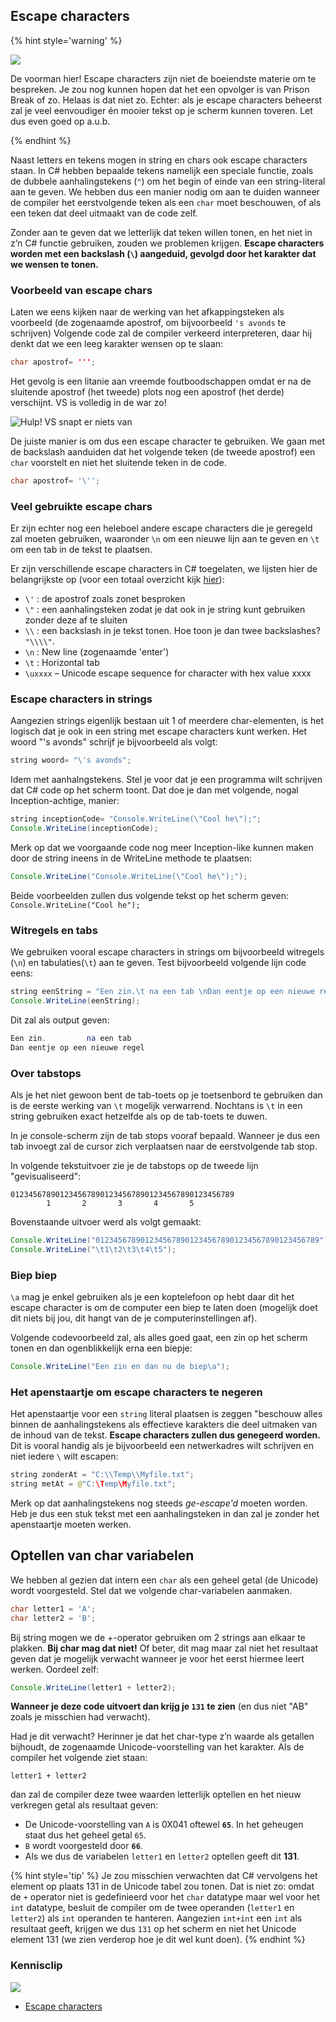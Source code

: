 ## Escape characters

<!---NOBOOKSTART--->
{% hint style='warning' %}
<!---NOBOOKEND--->
<!---{aside}--->
<!--- {float:right, width:50%} --->
![](../assets/attention.png)

De voorman hier! Escape characters zijn niet de boeiendste materie om te bespreken. Je zou nog kunnen hopen dat het een opvolger is van Prison Break of zo. Helaas is dat niet zo. Echter: als je escape characters beheerst zal je veel eenvoudiger én mooier tekst op je scherm kunnen toveren. Let dus even goed op a.u.b.
<!---{/aside}--->
<!---NOBOOKSTART--->
{% endhint %}
<!---NOBOOKEND--->

Naast letters en tekens mogen in string en chars ook escape characters staan.  In C# hebben bepaalde tekens namelijk een speciale functie, zoals de dubbele aanhalingstekens (`"`) om het begin of einde van een string-literal aan te geven. We hebben dus een manier nodig om aan te duiden wanneer de compiler het eerstvolgende teken als een ``char`` moet beschouwen, of als een teken dat deel uitmaakt van de code zelf.

Zonder aan te geven dat we letterlijk dat teken willen tonen, en het niet in z’n C# functie gebruiken, zouden we problemen krijgen.  **Escape characters worden met een backslash (`\`) aangeduid, gevolgd door het karakter dat we wensen te tonen.**

### Voorbeeld van escape chars

Laten we eens kijken naar de werking van het afkappingsteken als voorbeeld (de zogenaamde apostrof, om bijvoorbeeld ``'s avonds`` te schrijven)
Volgende code zal de compiler verkeerd interpreteren, daar hij denkt dat we een leeg karakter wensen op te slaan:

```java
char apostrof= ''';
```

Het gevolg is een litanie aan vreemde foutboodschappen omdat er na de sluitende apostrof (het tweede) plots nog een apostrof (het derde) verschijnt. VS is volledig in de war zo!

<!--- {width:35%} --->
![Hulp! VS snapt er niets van](../assets/1_csharpbasics/escape.png)

De juiste manier is om dus een escape character te gebruiken. We gaan met de backslash aanduiden dat het volgende teken (de tweede apostrof) een ``char`` voorstelt en niet het sluitende teken in de code.

```java
char apostrof= '\'';
```

### Veel gebruikte escape chars

Er zijn echter nog een heleboel andere escape characters die je geregeld zal moeten gebruiken, waaronder ``\n``  om een nieuwe lijn aan te geven en ``\t`` om een tab in de tekst te plaatsen.

Er zijn verschillende escape characters in C# toegelaten, we lijsten hier de belangrijkste op (voor een totaal overzicht kijk [hier](https://blogs.msdn.microsoft.com/csharpfaq/2004/03/12/what-character-escape-sequences-are-available/)):

* `\'` : de apostrof zoals zonet besproken
* `\"` : een aanhalingsteken zodat je dat ook in je string kunt gebruiken zonder deze af te sluiten
* `\\` : een backslash in je tekst tonen. Hoe toon je dan twee backslashes? ``"\\\\"``.
* `\n` : New line (zogenaamde 'enter')
* `\t` : Horizontal tab 
* `\uxxxx` – Unicode escape sequence for character with hex value xxxx


### Escape characters in strings

Aangezien strings eigenlijk bestaan uit 1 of meerdere char-elementen, is het logisch dat je ook in een string met escape characters kunt werken. Het woord "'s avonds" schrijf je bijvoorbeeld als volgt:

```java
string woord= "\'s avonds";
```

Idem met aanhalngstekens. Stel je voor dat je een programma wilt schrijven dat C# code op het scherm toont. Dat doe je dan met volgende, nogal Inception-achtige, manier:

```java
string inceptionCode= "Console.WriteLine(\"Cool he\");";
Console.WriteLine(inceptionCode);
```

Merk op dat we voorgaande code nog meer Inception-like kunnen maken door de string ineens in de WriteLine methode te plaatsen:

```java
Console.WriteLine("Console.WriteLine(\"Cool he\");");
```

Beide voorbeelden zullen dus volgende tekst op het scherm geven: ``Console.WriteLine("Cool he");``

<!---{pagebreak} --->

### Witregels en tabs

We gebruiken vooral escape characters in strings om bijvoorbeeld witregels (`\n`) en tabulaties(`\t`) aan te geven. Test bijvoorbeeld volgende lijn code eens:

```java
string eenString = "Een zin.\t na een tab \nDan eentje op een nieuwe regel";
Console.WriteLine(eenString);
```

Dit zal als output geven:

```java
Een zin.         na een tab
Dan eentje op een nieuwe regel
```

### Over tabstops

Als je het niet gewoon bent de tab-toets op je toetsenbord te gebruiken dan is de eerste werking van ``\t`` mogelijk verwarrend. Nochtans is ``\t`` in een string gebruiken exact hetzelfde als op de tab-toets te duwen. 

In je console-scherm zijn de tab stops vooraf bepaald. Wanneer je dus een tab invoegt zal de cursor zich verplaatsen naar de eerstvolgende tab stop. 

In volgende tekstuitvoer zie je de tabstops op de tweede lijn "gevisualiseerd":

<!---{line-numbers:false}--->
```text
01234567890123456789012345678901234567890123456789
        1       2       3       4       5
```

Bovenstaande uitvoer werd als volgt gemaakt:

```java
Console.WriteLine("01234567890123456789012345678901234567890123456789");
Console.WriteLine("\t1\t2\t3\t4\t5");
```



### Biep biep

``\a`` mag je enkel gebruiken als je een koptelefoon op hebt daar dit het escape character is om de computer een biep te laten doen (mogelijk doet dit niets bij jou, dit hangt van de je computerinstellingen af).

Volgende codevoorbeeld zal, als alles goed gaat, een zin op het scherm tonen en dan ogenblikkelijk erna een biepje:

```java
Console.WriteLine("Een zin en dan nu de biep\a");
```

<!---{pagebreak} --->

### Het apenstaartje om escape characters te negeren

Het apenstaartje voor een ``string`` literal plaatsen is zeggen "beschouw alles binnen de aanhalingstekens als effectieve karakters die deel uitmaken van de inhoud van de tekst. **Escape characters zullen dus genegeerd worden.** Dit is vooral handig als je bijvoorbeeld een netwerkadres wilt schrijven en niet iedere ``\`` wilt escapen:

```java
string zonderAt = "C:\\Temp\\Myfile.txt";
string metAt = @"C:\Temp\Myfile.txt";
```

Merk op dat aanhalingstekens nog steeds *ge-escape'd* moeten worden. Heb je dus een stuk tekst met een aanhalingsteken in dan zal je zonder het apenstaartje moeten werken.

## Optellen van char variabelen

We hebben al gezien dat intern een ``char`` als een geheel getal (de Unicode) wordt voorgesteld. Stel dat we volgende char-variabelen aanmaken. 

```java
char letter1 = 'A';
char letter2 = 'B';
```

Bij string mogen we de +-operator gebruiken om 2 strings aan elkaar te plakken. **Bij char mag dat niet!** Of beter, dit mag maar zal niet het resultaat geven dat je mogelijk verwacht wanneer je voor het eerst hiermee leert werken. Oordeel zelf:

```java
Console.WriteLine(letter1 + letter2);
```

**Wanneer je deze code uitvoert dan krijg je `131` te zien** (en dus niet "AB" zoals je misschien had verwacht).

Had je dit verwacht? Herinner je  dat het char-type z’n waarde als getallen bijhoudt, de zogenaamde Unicode-voorstelling van het karakter. Als de compiler het volgende ziet staan:

``letter1 + letter2`` 

dan zal de compiler deze twee waarden letterlijk optellen en het nieuw verkregen getal als resultaat geven:

* De Unicode-voorstelling van `A` is 0X041 oftewel **`65`**. In het geheugen staat dus het geheel getal ``65``.
* `B` wordt voorgesteld door **`66`**.
* Als we dus de variabelen ``letter1`` en ``letter2`` optellen geeft dit **131**. 


{% hint style='tip' %}
Je zou misschien verwachten dat C# vervolgens het element op plaats 131 in de Unicode tabel zou tonen. Dat is niet zo: omdat de ``+`` operator niet is gedefinieerd voor het ``char`` datatype maar wel voor het ``int`` datatype, besluit de compiler om de twee operanden (``letter1`` en ``letter2``) als ``int`` operanden te hanteren. Aangezien ``int+int`` een ``int`` als resultaat geeft, krijgen we dus ``131`` op het scherm en niet het Unicode element 131 (we zien verderop hoe je dit wel kunt doen).
{% endhint %}

<!---NOBOOKSTART--->
### Kennisclip
![](../assets/infoclip.png)


* [Escape characters](https://ap.cloud.panopto.eu/Panopto/Pages/Viewer.aspx?id=e80901c9-0baa-47d3-9c18-ac380085c4d1)
<!---NOBOOKEND--->